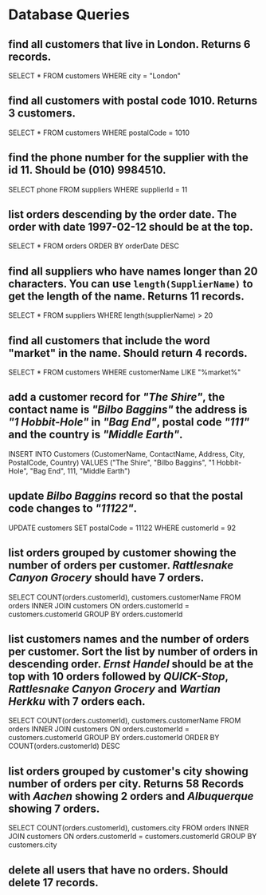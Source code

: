 # Database Queries

## find all customers that live in London. Returns 6 records.

SELECT * FROM customers 
WHERE city = "London"

## find all customers with postal code 1010. Returns 3 customers.

SELECT * FROM customers 
WHERE postalCode = 1010

## find the phone number for the supplier with the id 11. Should be (010) 9984510.

SELECT phone FROM suppliers 
WHERE supplierId = 11

## list orders descending by the order date. The order with date 1997-02-12 should be at the top.

SELECT * FROM orders 
ORDER BY orderDate DESC

## find all suppliers who have names longer than 20 characters. You can use `length(SupplierName)` to get the length of the name. Returns 11 records.

SELECT * FROM suppliers 
WHERE length(supplierName) > 20

## find all customers that include the word "market" in the name. Should return 4 records.

SELECT * FROM customers 
WHERE customerName LIKE "%market%"

## add a customer record for _"The Shire"_, the contact name is _"Bilbo Baggins"_ the address is _"1 Hobbit-Hole"_ in _"Bag End"_, postal code _"111"_ and the country is _"Middle Earth"_.

INSERT INTO Customers (CustomerName, ContactName, Address, City, PostalCode, Country) 
VALUES ("The Shire", "Bilbo Baggins", "1 Hobbit-Hole", "Bag End", 111, "Middle Earth")

## update _Bilbo Baggins_ record so that the postal code changes to _"11122"_.

UPDATE customers 
SET postalCode = 11122 
WHERE customerId = 92

## list orders grouped by customer showing the number of orders per customer. _Rattlesnake Canyon Grocery_ should have 7 orders.

SELECT COUNT(orders.customerId), customers.customerName 
FROM orders 
INNER JOIN customers 
ON orders.customerId = customers.customerId 
GROUP BY orders.customerId

## list customers names and the number of orders per customer. Sort the list by number of orders in descending order. _Ernst Handel_ should be at the top with 10 orders followed by _QUICK-Stop_, _Rattlesnake Canyon Grocery_ and _Wartian Herkku_ with 7 orders each.

SELECT COUNT(orders.customerId), customers.customerName 
FROM orders 
INNER JOIN customers 
ON orders.customerId = customers.customerId 
GROUP BY orders.customerId
ORDER BY COUNT(orders.customerId) DESC

## list orders grouped by customer's city showing number of orders per city. Returns 58 Records with _Aachen_ showing 2 orders and _Albuquerque_ showing 7 orders.

SELECT COUNT(orders.customerId), customers.city 
FROM orders 
INNER JOIN customers 
ON orders.customerId = customers.customerId 
GROUP BY customers.city

## delete all users that have no orders. Should delete 17 records.
